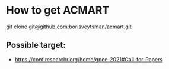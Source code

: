 

# How to get ACMART

git clone git@github.com:borisveytsman/acmart.git


## Possible target:
 - https://conf.researchr.org/home/gpce-2021#Call-for-Papers